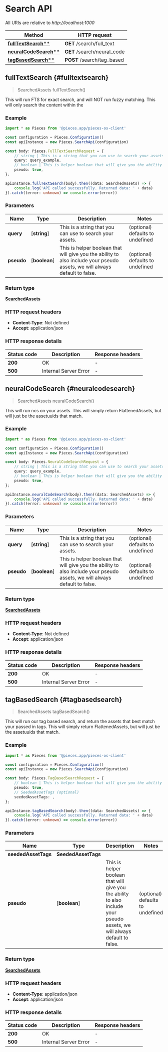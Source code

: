 # Search API

All URIs are relative to *http://localhost:1000*

Method | HTTP request
------------- | -------------
[**fullTextSearch****](SearchApi#fulltextsearch) | **GET** /search/full_text
[**neuralCodeSearch****](SearchApi#neuralcodesearch) | **GET** /search/neural_code
[**tagBasedSearch****](SearchApi#tagbasedsearch) | **POST** /search/tag_based


## **fullTextSearch** {#fulltextsearch}
> SearchedAssets fullTextSearch()

This will run FTS for exact search, and will NOT run fuzzy matching. This will only search the content within the 

### Example

```typescript
import * as Pieces from '@pieces.app/pieces-os-client'

const configuration = Pieces.Configuration()
const apiInstance = new Pieces.SearchApi(configuration)

const body: Pieces.FullTextSearchRequest = {
    // string | This is a string that you can use to search your assets. (optional)
    query: query_example,
    // boolean | This is helper boolean that will give you the ability to also include your pseudo assets, we will always default to false. (optional)
    pseudo: true,
};

apiInstance.fullTextSearch(body).then((data: SearchedAssets) => {
    console.log('API called successfully. Returned data: ' + data)
}).catch((error: unknown) => console.error(error))
```

### Parameters

Name | Type | Description  | Notes
------------- | ------------- | ------------- | -------------
 **query** | [**string**] | This is a string that you can use to search your assets. | (optional) defaults to undefined
 **pseudo** | [**boolean**] | This is helper boolean that will give you the ability to also include your pseudo assets, we will always default to false. | (optional) defaults to undefined


### Return type

[**SearchedAssets**](../models/SearchedAssets)

### HTTP request headers

- **Content-Type**: Not defined
- **Accept**: application/json


### HTTP response details
| Status code | Description | Response headers
|-------------|-------------|------------------
**200** | OK |  -  |
**500** | Internal Server Error |  -  |

## **neuralCodeSearch** {#neuralcodesearch}
> SearchedAssets neuralCodeSearch()

This will run ncs on your assets. This will simply return FlattenedAssets, but will just be the assetuuids that match.

### Example

```typescript
import * as Pieces from '@pieces.app/pieces-os-client'

const configuration = Pieces.Configuration()
const apiInstance = new Pieces.SearchApi(configuration)

const body: Pieces.NeuralCodeSearchRequest = {
    // string | This is a string that you can use to search your assets. (optional)
    query: query_example,
    // boolean | This is helper boolean that will give you the ability to also include your pseudo assets, we will always default to false. (optional)
    pseudo: true,
};

apiInstance.neuralCodeSearch(body).then((data: SearchedAssets) => {
    console.log('API called successfully. Returned data: ' + data)
}).catch((error: unknown) => console.error(error))
```

### Parameters

Name | Type | Description  | Notes
------------- | ------------- | ------------- | -------------
 **query** | [**string**] | This is a string that you can use to search your assets. | (optional) defaults to undefined
 **pseudo** | [**boolean**] | This is helper boolean that will give you the ability to also include your pseudo assets, we will always default to false. | (optional) defaults to undefined


### Return type

[**SearchedAssets**](../models/SearchedAssets)

### HTTP request headers

- **Content-Type**: Not defined
- **Accept**: application/json


### HTTP response details
| Status code | Description | Response headers
|-------------|-------------|------------------
**200** | OK |  -  |
**500** | Internal Server Error |  -  |

## **tagBasedSearch** {#tagbasedsearch}
> SearchedAssets tagBasedSearch()

This will run our tag based search, and return the assets that best match your passed in tags. This will simply return FlattenedAssets, but will just be the assetuuids that match.

### Example

```typescript
import * as Pieces from '@pieces.app/pieces-os-client'

const configuration = Pieces.Configuration()
const apiInstance = new Pieces.SearchApi(configuration)

const body: Pieces.TagBasedSearchRequest = {
    // boolean | This is helper boolean that will give you the ability to also include your pseudo assets, we will always default to false. (optional)
    pseudo: true,
    // SeededAssetTags (optional)
    seededAssetTags: ,
};

apiInstance.tagBasedSearch(body).then((data: SearchedAssets) => {
    console.log('API called successfully. Returned data: ' + data)
}).catch((error: unknown) => console.error(error))
```

### Parameters

Name | Type | Description  | Notes
------------- | ------------- | ------------- | -------------
 **seededAssetTags** | **SeededAssetTags**|  |
 **pseudo** | [**boolean**] | This is helper boolean that will give you the ability to also include your pseudo assets, we will always default to false. | (optional) defaults to undefined


### Return type

[**SearchedAssets**](../models/SearchedAssets)

### HTTP request headers

- **Content-Type**: application/json
- **Accept**: application/json


### HTTP response details
| Status code | Description | Response headers
|-------------|-------------|------------------
**200** | OK |  -  |
**500** | Internal Server Error |  -  |


